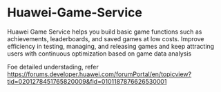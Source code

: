 # Huawei-Game-Service
Huawei Game Service helps you build basic game functions such as achievements, leaderboards, and saved games at low costs. Improve efficiency in testing, managing, and releasing games and keep attracting users with continuous optimization based on game data analysis

Foe detailed understading, refer https://forums.developer.huawei.com/forumPortal/en/topicview?tid=0201278451765820009&fid=0101187876626530001
